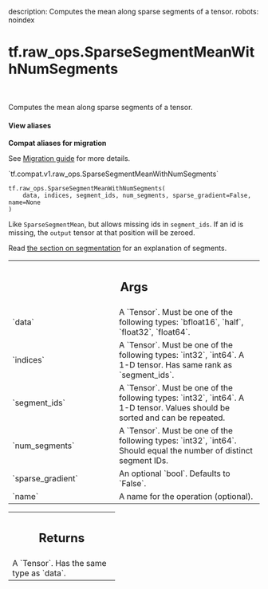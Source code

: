 description: Computes the mean along sparse segments of a tensor.
robots: noindex

# tf.raw_ops.SparseSegmentMeanWithNumSegments

<!-- Insert buttons and diff -->

<table class="tfo-notebook-buttons tfo-api nocontent" align="left">

</table>



Computes the mean along sparse segments of a tensor.


<section class="expandable">
  <h4 class="showalways">View aliases</h4>
  <p>
<b>Compat aliases for migration</b>
<p>See
<a href="https://www.tensorflow.org/guide/migrate">Migration guide</a> for
more details.</p>
<p>`tf.compat.v1.raw_ops.SparseSegmentMeanWithNumSegments`</p>
</p>
</section>

<pre class="devsite-click-to-copy prettyprint lang-py tfo-signature-link">
<code>tf.raw_ops.SparseSegmentMeanWithNumSegments(
    data, indices, segment_ids, num_segments, sparse_gradient=False, name=None
)
</code></pre>



<!-- Placeholder for "Used in" -->

Like `SparseSegmentMean`, but allows missing ids in `segment_ids`. If an id is
missing, the `output` tensor at that position will be zeroed.

Read
[the section on segmentation](https://tensorflow.org/api_docs/python/tf/math#Segmentation)
for an explanation of segments.

<!-- Tabular view -->
 <table class="responsive fixed orange">
<colgroup><col width="214px"><col></colgroup>
<tr><th colspan="2"><h2 class="add-link">Args</h2></th></tr>

<tr>
<td>
`data`<a id="data"></a>
</td>
<td>
A `Tensor`. Must be one of the following types: `bfloat16`, `half`, `float32`, `float64`.
</td>
</tr><tr>
<td>
`indices`<a id="indices"></a>
</td>
<td>
A `Tensor`. Must be one of the following types: `int32`, `int64`.
A 1-D tensor. Has same rank as `segment_ids`.
</td>
</tr><tr>
<td>
`segment_ids`<a id="segment_ids"></a>
</td>
<td>
A `Tensor`. Must be one of the following types: `int32`, `int64`.
A 1-D tensor. Values should be sorted and can be repeated.
</td>
</tr><tr>
<td>
`num_segments`<a id="num_segments"></a>
</td>
<td>
A `Tensor`. Must be one of the following types: `int32`, `int64`.
Should equal the number of distinct segment IDs.
</td>
</tr><tr>
<td>
`sparse_gradient`<a id="sparse_gradient"></a>
</td>
<td>
An optional `bool`. Defaults to `False`.
</td>
</tr><tr>
<td>
`name`<a id="name"></a>
</td>
<td>
A name for the operation (optional).
</td>
</tr>
</table>



<!-- Tabular view -->
 <table class="responsive fixed orange">
<colgroup><col width="214px"><col></colgroup>
<tr><th colspan="2"><h2 class="add-link">Returns</h2></th></tr>
<tr class="alt">
<td colspan="2">
A `Tensor`. Has the same type as `data`.
</td>
</tr>

</table>

